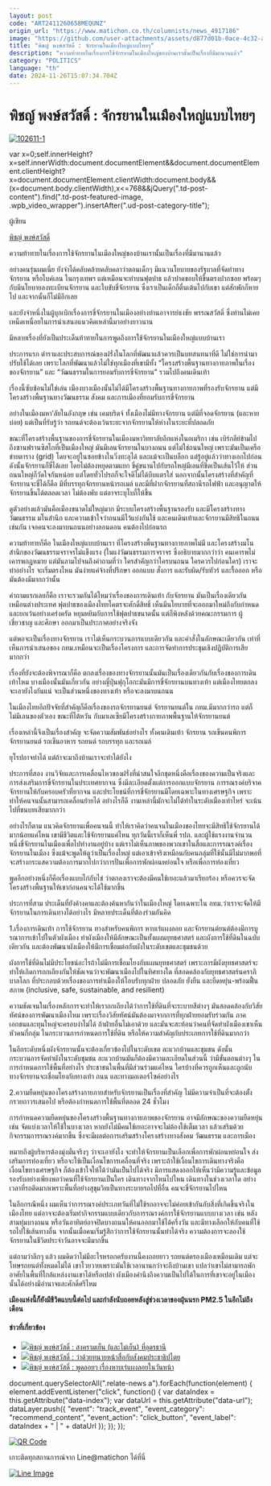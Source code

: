 ```yaml
---
layout: post
code: "ART2411260658MEQUNZ"
origin_url: "https://www.matichon.co.th/columnists/news_4917186"
image: "https://github.com/user-attachments/assets/d877d01b-0ace-4c32-a124-f068bfdd32d9"
title: "พิชญ์ พงษ์สวัสดิ์ : จักรยานในเมืองใหญ่แบบไทยๆ"
description: "ความท้าทายในเรื่องการใช้จักรยานในเมืองใหญ่ของบ้านเรานั้นเป็นเรื่องที่มีมานานแล้ว"
category: "POLITICS"
language: "th"
date: 2024-11-26T15:07:34.704Z
---
```


# พิชญ์ พงษ์สวัสดิ์ : จักรยานในเมืองใหญ่แบบไทยๆ

[![](https://www.matichon.co.th/wp-content/uploads/2024/11/102611-1.jpg "102611-1")](https://www.matichon.co.th/wp-content/uploads/2024/11/102611-1.jpg)

var x=0;self.innerHeight?x=self.innerWidth:document.documentElement&&document.documentElement.clientHeight?x=document.documentElement.clientWidth:document.body&&(x=document.body.clientWidth),x<=768&&jQuery(".td-post-content").find(".td-post-featured-image, .wpb\_video\_wrapper").insertAfter(".ud-post-category-title");

ผู้เขียน

[พิชญ์ พงษ์สวัสดิ์](https://www.matichon.co.th/columnist/%e0%b8%9e%e0%b8%b4%e0%b8%8a%e0%b8%8d%e0%b9%8c-%e0%b8%9e%e0%b8%87%e0%b8%a9%e0%b9%8c%e0%b8%aa%e0%b8%a7%e0%b8%b1%e0%b8%aa%e0%b8%94%e0%b8%b4%e0%b9%8c)

ความท้าทายในเรื่องการใช้จักรยานในเมืองใหญ่ของบ้านเรานั้นเป็นเรื่องที่มีมานานแล้ว

อย่างคนรุ่นผมเนี่ย ยังจำได้คลับคล้ายคลับคลาว่าตอนเด็กๆ มีแนวนโยบายของรัฐบาลที่จัดทำทางจักรยาน หรือไบค์เลน ในกรุงเทพฯ แต่เหมือนจะทำบนฟุตปาธ แล้วปาดขอบให้ขึ้นตรงปากซอย พร้อมๆ กับมีนโยบายลงทะเบียนจักรยาน และใบขับขี่จักรยาน ซึ่งเราเป็นเด็กก็ตื่นเต้นไปกับเขา แต่สักพักก็หายไป และจากนั้นก็ไม่มีอีกเลย

และยังจำหนึ่งในผู้บุกเบิกเรื่องการขี่จักรยานในเมืองอย่างท่านอาจารย์ธงชัย พรรณสวัสดิ์ ซึ่งท่านไม่เคยเหน็ดเหนื่อยในการนำเสนอแนวคิดเหล่านี้มาอย่างยาวนาน

มีหลายเรื่องที่ยังเป็นประเด็นท้าทายในการพูดถึงการใช้จักรยานในเมืองใหญ่แบบบ้านเรา

ประการแรก ตำราและประสบการณ์ของฝรั่งในโลกที่พัฒนาแล้วควรเป็นบทสนทนาที่ดี ไม่ใช่การนำมาปรับใช้ได้เลย เพราะโลกที่พัฒนาแล้วไม่ใช่ทุกเมืองที่เขามีทั้ง “โครงสร้างพื้นฐานทางกายภาพในเรื่องของจักรยาน” และ “วัฒนธรรมในการยอมรับการขี่จักรยาน” รวมไปถึงคนเดินเท้า

เรื่องนี้ซับซ้อนไม่ใช่เล่น เมืองบางเมืองนั้นไม่ได้มีโครงสร้างพื้นฐานทางกายภาพที่รองรับจักรยาน แต่มีโครงสร้างพื้นฐานทางวัฒนธรรม สังคม และการเมืองที่ยอมรับการขี่จักรยาน

อย่างในเมืองมหา’ลัยในอังกฤษ เช่น เคมบริดจ์ ทั้งเมืองไม่มีทางจักรยาน แต่มีที่จอดจักรยาน (และหายบ่อย) แต่เป็นที่รับรู้ว่า รถยนต์จะต้องเว้นระยะจากจักรยานให้ห่างในระยะที่ปลอดภัย

ขณะที่โครงสร้างพื้นฐานของการขี่จักรยานในเมืองมหาวิทยาลัยอีกแห่งในอเมริกา เช่น เบิร์กลีย์ข้ามไปถึงซานฟรานซิสโกที่เป็นเมืองใหญ่ มันมีเลนจักรยานในบางถนน แต่ไม่ใช่ถนนใหญ่ เพราะมันเป็นเครือข่ายตาราง (grid) โดยจะอยู่ในซอยข้างในวิ่งทะลุได้ และแม้จะเป็นบล็อก แต่รู้อยู่แล้วว่าทางเอกไปก่อนดังนั้นจักรยานก็ขี่ได้เลย โดยไม่ต้องหยุดตามแยก ขี่คู่ขนานไปกับรถใหญ่มีเลนที่ขีดเป็นเส้นไว้ให้ ส่วนถนนใหญ่ก็วัดใจกันหน่อย แต่โดยทั่วไปรถก็จะใจดีไม่ได้บีบแตรใส่ นอกจากนั้นโครงสร้างที่สำคัญที่จักรยานจะขี่ได้ก็คือ มีที่บรรทุกจักรยานหน้ารถเมล์ และมีที่ฝากจักรยานที่สถานีรถไฟฟ้า และอนุญาตให้จักรยานขึ้นได้ตลอดเวลา ไม่ต้องพับ แต่อาจระบุโบกี้ให้ขึ้น

ดูตัวอย่างแล้วมันคือเมืองขนาดไม่ใหญ่มาก มีระบบโครงสร้างพื้นฐานรองรับ และมีโครงสร้างทางวัฒนธรรม มโนสำนึก และความเข้าใจว่าถนนมีไว้แบ่งกันใช้ และคนเดินเท้าและจักรยานมีสิทธิในถนนเช่นกัน เจอคนจะลงมาบนถนนอย่างลอนดอน คนต้องไปก่อนรถ

ความท้าทายก็คือ ในเมืองใหญ่แบบบ้านเรา ที่โครงสร้างพื้นฐานทางกายภาพไม่มี และโครงสร้างมโนสำนึกของวัฒนธรรมจราจรไม่แข็งแรง (ในแง่วัฒนธรรมการจราจร ซึ่งอธิบายมากกว่าว่า คนเคารพไม่เคารพกฎหมาย แต่มันลามไปจนถึงคำถามที่ว่า ใครสำคัญกว่าใครบนถนน ใครควรไปก่อนใคร) เราจะทำอย่างไร จะเริ่มตรงไหน มันง่ายแค่จ้างที่ปรึกษา ออกแบบ สั่งการ และรับผิด/รับทัวร์ และรื้อออก หรือมันต้องมีมากกว่านั้น

คำถามแรกเลยก็คือ เราจะรวมกันได้ไหมว่าเรื่องของการเดินเท้า กับจักรยาน มันเป็นเรื่องเดียวกันเหมือนต่างประเทศ ฟุตปาธของเมืองไทยโคตรจะศักดิ์สิทธิ์ เห็นมีนโยบายที่จะออกมาใหม่ถึงกับกำหนดและยกเว้นอย่างเคร่งครัด หยุมหยิมกับการใช้ฟุตปาธขนาดนั้น แต่ก็พิงหลังด้วยคณะกรรมการ ผู้เชี่ยวชาญ และศึกษา ออกมาเป็นประกาศอย่างจริงจัง

แต่พอจะเป็นเรื่องทางจักรยาน เราไม่เห็นกระบวนการแบบเดียวกัน และคำสั่งในลักษณะเดียวกัน เท่าที่เห็นการนำเสนอของ กทม.เหมือนจะเป็นเรื่องโครงการ และการจัดทำการประชุมเชิงปฏิบัติการเสียมากกว่า

เรื่องที่ยังจะต้องพิจารณาก็คือ ตกลงเรื่องของทางจักรยานนั้นมันเป็นเรื่องเดียวกันกับเรื่องของการเดินเท้าไหม บางเมืองนั้นมันเกี่ยวกัน อย่างญี่ปุ่นฟุกุโอกะมันมีการขี่จักรยานบนทางเท้า แต่เมืองไทยตกลงจะเอายังไงกันแน่ จะเป็นส่วนหนึ่งของทางเท้า หรือจะลงมาบนถนน

ในเมืองไทยอีกปัจจัยที่สำคัญก็คือเรื่องของรถจักรยานยนต์ จักรยานยนต์ใน กทม.มีมากกว่ารถ แต่ก็ไม่มีเลนของตัวเอง ขณะที่ไต้หวัน กับมาเลเซียมีโครงสร้างกายภาพพื้นฐานให้จักรยานยนต์

เรื่องเหล่านี้จึงเป็นเรื่องสำคัญ จะจัดความสัมพันธ์อย่างไร ทั้งคนเดินเท้า จักรยาน รถเข็นคนพิการ จักรยานยนต์ รถเข็นอาหาร รถยนต์ รถบรรทุก และรถเมล์

ยุโรปอาจทำได้ แต่ถ้าจะมาถึงบ้านเราจะทำได้ยังไง

ประการที่สอง งานวิจัยและการเคลื่อนไหวของฝรั่งที่น่าสนใจอีกชุดหนึ่งคือเรื่องของความเป็นจริงและการส่งเสริมการขี่จักรยานในประเทศยากจน ซึ่งมีละเอียดตั้งแต่การออกแบบจักรยาน การรณรงค์บริจาคจักรยานให้กับครอบครัวที่ยากจน และประโยชน์ที่การขี่จักรยานมีโดยเฉพาะในทางเศรษฐกิจ เพราะทำให้คนจนนั้นสามารถเคลื่อนย้ายได้ อย่างไรก็ดี งานเหล่านี้มักจะไม่ได้ทำในระดับเมืองเท่าไหร่ จะเน้นไปที่ชนบทเสียมากกว่า

อย่างไรก็ตาม แนวคิดจักรยานเพื่อคนจนนี้ ทำให้เราคิดว่าคนจนในเมืองของไทยจะมีสิทธิใช้จักรยานได้มากน้อยแค่ไหน เขามีชีวิตและใช้จักรยานแค่ไหน ทุกวันนี้เราก็เห็นพี่ รปภ. และผู้ใช้แรงงานจำนวนหนึ่งขี่จักรยานในเมืองเพื่อไปทำงานอยู่บ้าง แต่เราไม่เห็นภาพของพวกเขาในสื่อและการรณรงค์เรื่องจักรยานในเมือง ซึ่งแม้จะพูดให้ดูว่าเป็นเรื่องใหญ่ แต่เอาเข้าจริงเหมือนกับคนกลุ่มที่ใช้นั้นมีไม่มากพอที่จะสร้างกระแสความต้องการมากไปกว่าการปั่นเพื่อการพักผ่อนหย่อนใจ หรือเพื่อการท่องเที่ยว

พูดอีกอย่างหนึ่งก็คือเรื่องแบบไก่กับไข่ ว่าตกลงเราจะต้องมีคนใช้เยอะแล้วมาเรียกร้อง หรือควรจะจัดโครงสร้างพื้นฐานให้เขาก่อนคนจะได้ใช้มากขึ้น

ประการที่สาม ประเด็นที่ยังค้างคาและต้องค้นหากันว่าในเมืองใหญ่ โดยเฉพาะใน กทม.ว่าเราจะจัดให้มีจักรยานในการเดินทางได้อย่างไร มีหลายประเด็นที่ต้องร่วมกันคิด

1.เรื่องการเดินเท้า การใช้จักรยาน ทางสำหรับคนพิการ หาบเร่แผงลอย และจักรยานต์ยนต์ต้องมีการบูรณาการเข้าไปในตัวผังเมือง ทำผังเมืองให้มีลักษณะเป็นทั้งแผนยุทธศาสตร์ และผังการใช้ที่ดินในฉบับเดียวกัน และต้องพัฒนาผังเมืองให้มีการเชื่อมต่อกับผังในระดับเขตและชุมชนด้วย

ผังการใช้ที่ดินไม่มีประโยชน์อะไรถ้าไม่มีการเชื่อมโยงกับแผนยุทธศาสตร์ เพราะการมีผังยุทธศาสตร์จะทำให้เกิดการถกเถียงกันให้ชัดเจนว่าจะพัฒนาเมืองไปในทิศทางใด ที่สอดคล้องกับยุทธศาสตร์นคราภิบาลโลก ที่ประกอบด้วยเรื่องของการทำเมืองให้โอบรับทุกฝ่าย ปลอดภัย ยั่งยืน และยืดหยุ่น-พร้อมฟื้นสภาพ (inclusive, safe, sustainable, and resilient)

ความชัดเจนในเรื่องหลักการจะทำให้เราถกเถียงได้ว่าการใช้ที่ดินที่จะระบายสีต่างๆ มันสอดคล้องกับวิสัยทัศน์ของการพัฒนาเมืองไหม เพราะเรื่องวิสัยทัศน์มันต้องมาจากการที่ทุกฝ่ายยอมรับร่วมกัน ภาคเอกชนและทุนใหญ่จะครอบงำไม่ได้ ถ้าฝ่ายอื่นไม่เอาด้วย และมันจะสะท้อนว่าคนที่จัดทำผังเมืองเขาเห็นหัวคนกี่กลุ่ม ในกระบวนการกำหนดการใช้ที่ดิน หรือให้ความสำคัญกับประเภทการใช้ที่ดินมากกว่า

ในอีกระดับหนึ่งผังจักรยานนั้นจะต้องเกี่ยวข้องไปในระดับเขต ละแวกบ้านและชุมชน ดังนั้นกระบวนการจัดทำผังในระดับชุมชน ละแวกบ้านมันก็ต้องมีความละเอียดในส่วนนี้ ว่ามีขั้นตอนต่างๆ ในการกำหนดการใช้พื้นที่อย่างไร ประชาชนในพื้นที่มีส่วนร่วมแค่ไหน ใครบ้างที่ควรถูกเห็นและถูกนับ ทางจักรยานจะเชื่อมโยงกับทางเท้า ถนน และทางมอเตอร์ไซค์อย่างไร

2.ความยืดหยุ่นของโครงสร้างกายภายสำหรับจักรยานเป็นเรื่องที่สำคัญ ไม่มีความจำเป็นที่จะต้องตั้งกรวยถาวรเสมอไป หรือต้องกำหนดการใช้พื้นที่ตลอด 24 ชั่วโมง

การกำหนดความยืดหยุ่นของโครงสร้างพื้นฐานทางกายภาพของจักรยาน อาจมีลักษณะของความยืดหยุ่น เช่น จัดแบ่งเวลาให้ใช้ในบางเวลา หากยังไม่มีคนใช้เยอะอาจจะไม่ต้องใช้เต็มเวลา แล้วเสริมด้วยกิจกรรมการรณรงค์มากขึ้น ซึ่งจะมีผลต่อการเสริมสร้างโครงสร้างทางสังคม วัฒนธรรม และการเมือง

หมายถึงผู้บริหารต้องมุ่งมั่นจริงๆ ว่าจะเอายังไง จะทำให้จักรยานเป็นเลือกเพื่อการพักผ่อนหย่อนใจ ส่งเสริมการท่องเที่ยว หรือจะใช้เป็นเงื่อนไขการเคลื่อนที่จริง เพราะถ้าใช้เงื่อนไขการเดินทางจริงคือเงื่อนไขทางเศรษฐกิจ ก็ต้องเข้าใจให้ได้ว่ามันเป็นไปได้จริง มีการแสดงออกให้เห็นว่ามีความรู้และข้อมูลรองรับอย่างเพียงพอว่าคนที่ใช้จักรยานเป็นใคร เดินทางจากไหนไปไหน เดินทางในช่วงเวลาใด อย่างเวลาที่รถติดมากเพราะพื้นที่อย่างสุขุมวิทเป็นทางระบายรถไปที่อื่น คนจะขี่จักรยานไปไหน

ในอีกกรณีหนึ่ง ผมเห็นว่าการรณรงค์ประเภทวันที่ไม่ใช้รถอาจจะไม่ค่อยเข้ากันกับสิ่งที่เกิดขึ้นจริงในเมืองไทย แต่อาจจะต้องเริ่มทำกิจกรรมแบบเดียวกับการรณรงค์การใช้จักรยานแบบบางเวลา เช่น หลังสามทุ่มบางถนน หรือวันอาทิตย์อาจปิดบางถนนให้คนออกมาใช้ได้ครึ่งวัน และมีทางเลือกให้กับคนที่ใช้รถไปใช้เส้นทางอื่น จากนั้นเมื่อคนเริ่มรู้สึกว่าการใช้จักรยานนั้นทำได้จริง ความต้องการจะลองใช้จักรยานในชีวิตประจำวันอาจจะมีมากขึ้น

แต่ถามว่าลึกๆ แล้ว ผมคิดว่าไม่มีอะไรหรอกครับงานนี้คงถอยยาว รถยนต์ครองเมืองเหมือนเดิม แต่จะโทษรถยนต์ทั้งหมดไม่ได้ เขาโวยวายเพราะมันใช้เวลานานกว่าจะถึงบ้านเขา แปลว่าเขาไม่สามารถพักอาศัยในพื้นที่ใกล้แหล่งงานเขาได้หรือเปล่า ผังเมืองคำนึงถึงความเป็นไปได้ในการที่เขาจะอยู่ในเมืองนั้นได้อย่างมีอำนาจและศักดิ์ศรีไหม

**เมืองแห่งนี้ก็ยังมีชีวิตแบบนี้ต่อไป และกำลังนับถอยหลังสู่ช่วงเวลาของฝุ่นนรก PM2.5 ในอีกไม่ถึงเดือน**

#### ข่าวที่เกี่ยวข้อง

*   [![](https://www.matichon.co.th/wp-content/uploads/2024/11/ภป-สงครามเย็นไม่เย็นอุดรขึ้นเว็บ.jpg)พิชญ์ พงษ์สวัสดิ์ : สงครามเย็น (และไม่เย็น) ที่อุดรธานี](https://www.matichon.co.th/columnists/news_4903552)
*   [![](https://www.matichon.co.th/wp-content/uploads/2024/11/ภป-ทนายหน้าสื่อสังคมประชาธิปไตยขึ้นเว็บ.jpg)พิชญ์ พงษ์สวัสดิ์ : ว่าด้วยทนายหน้าสื่อกับสังคมประชาธิปไตย](https://www.matichon.co.th/columnists/news_4892804)
*   [![](https://www.matichon.co.th/wp-content/uploads/2024/11/7-3.jpg)พิชญ์ พงษ์สวัสดิ์ : พูดลอยๆ เรื่องหาบเร่แผงลอยในวันหน้า](https://www.matichon.co.th/columnists/news_4881479)

document.querySelectorAll(".relate-news a").forEach(function(element) { element.addEventListener("click", function() { var dataIndex = this.getAttribute("data-index"); var dataUrl = this.getAttribute("data-url"); dataLayer.push({ "event": "track\_event", "event\_category": "recommend\_content", "event\_action": "click\_button", "event\_label": dataIndex + " | " + dataUrl }); }); });

[![QR Code](https://www.matichon.co.th/wp-content/uploads/2023/07/wob1371z.jpg)](https://lin.ee/ht0nDxX)

เกาะติดทุกสถานการณ์จาก Line@matichon ได้ที่นี่

[![Line Image](https://www.matichon.co.th/wp-content/uploads/2023/07/th.png)](https://lin.ee/ht0nDxX)